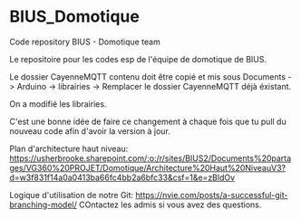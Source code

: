 # BIUS_Domotique
Code repository BIUS - Domotique team

Le repositoire pour les codes esp de l'équipe de domotique de BIUS.

Le dossier CayenneMQTT contenu doit être copié et mis sous Documents -> Arduino -> librairies -> Remplacer le dossier CayenneMQTT déjà éxistant.

On a modifié les librairies.

C'est une bonne idée de faire ce changement à chaque fois que tu pull du nouveau code afin d'avoir la version à jour.

Plan d'architecture haut niveau: https://usherbrooke.sharepoint.com/:o:/r/sites/BIUS2/Documents%20partages/VG360%20PROJET/Domotique/Architecture%20Haut%20NiveauV3?d=w3f831f14a0a0413ba66fc4bb2a6bfc33&csf=1&e=zBldOv

Logique d'utilisation de notre Git: https://nvie.com/posts/a-successful-git-branching-model/
COntactez les admis si vous avez des questions.

